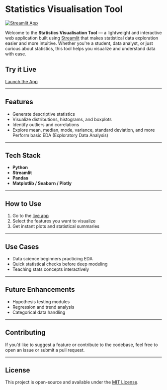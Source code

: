 
# Statistics Visualisation Tool

[![Streamlit App](https://img.shields.io/badge/Streamlit-Live%20App-green)](https://statistics-visualisation-tool-004.streamlit.app)

Welcome to the **Statistics Visualisation Tool** — a lightweight and interactive web application built using [Streamlit](https://streamlit.io/) that makes statistical data exploration easier and more intuitive. Whether you're a student, data analyst, or just curious about statistics, this tool helps you visualize and understand data with ease.

##  Try it Live

 [Launch the App](https://statistics-visualisation-tool-004.streamlit.app)

---

##  Features

*  Generate descriptive statistics
*  Visualize distributions, histograms, and boxplots
*  Identify outliers and correlations
*  Explore mean, median, mode, variance, standard deviation, and more
   Perform basic EDA (Exploratory Data Analysis)

---

##  Tech Stack

* **Python**
* **Streamlit**
* **Pandas**
* **Matplotlib / Seaborn / Plotly** 

---

##  How to Use

1. Go to the [live app](https://statistics-visualisation-tool-004.streamlit.app)
2. Select the features you want to visualize
3. Get instant plots and statistical summaries

---

##  Use Cases

* Data science beginners practicing EDA
* Quick statistical checks before deep modeling
* Teaching stats concepts interactively

---

##  Future Enhancements

* Hypothesis testing modules
* Regression and trend analysis
* Categorical data handling

---

##  Contributing

If you’d like to suggest a feature or contribute to the codebase, feel free to open an issue or submit a pull request.

---

##  License

This project is open-source and available under the [MIT License](LICENSE).

